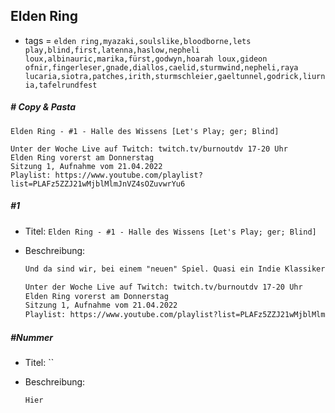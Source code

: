 ## Elden Ring

* tags = `elden ring,myazaki,soulslike,bloodborne,lets play,blind,first,latenna,haslow,nepheli loux,albinauric,marika,fürst,godwyn,hoarah loux,gideon ofnir,fingerleser,gnade,diallos,caelid,sturmwind,nepheli,raya lucaria,siotra,patches,irith,sturmschleier,gaeltunnel,godrick,liurnia,tafelrundfest`

##### # Copy & Pasta

```
Elden Ring - #1 - Halle des Wissens [Let's Play; ger; Blind]

Unter der Woche Live auf Twitch: twitch.tv/burnoutdv 17-20 Uhr
Elden Ring vorerst am Donnerstag
Sitzung 1, Aufnahme vom 21.04.2022
Playlist: https://www.youtube.com/playlist?list=PLAFz5ZZJ21wMjblMlmJnVZ4sOZuvwrYu6
```

##### #1

* Titel: `Elden Ring - #1 - Halle des Wissens [Let's Play; ger; Blind]`

* Beschreibung:

  ```markdown
  Und da sind wir, bei einem "neuen" Spiel. Quasi ein Indie Klassiker den so gut wie niemand kennt, interessanterweise sogar schon ein fortgeschrittener Teil einer Serie von der bisher kaum jemand etwas gehört hat. Vielleicht bringt diese Ausgabe endlich den Durchbruch. Auffällig ist übrigens die doch recht große Diskrepanz zwischen Veröffentlichungsdatum und Aufnahme. Eigentlich liegen Soulsborne Spiele auf dem Dienstagsslot, der ist aktuell aber gerade mit Horizon Forbidden West belegt und das könnte sich noch ein wenig hinziehen. Also jetzt am Donnerstag bzw. jeden Tag um 8. Wir sind diesmal keine komische schwarze Seele sondern stattdessen "Tarnished", die Welt die sich vor uns darstellt ergibt in der ersten Ansicht nicht besonders viel Sinn, aber ich bin mir sicher, wenn wir erst einmal ein wenig vor ran kommen, dann wird schon alles ein wenig klarer. Ich weiß übrigens nicht so recht was mich dazu bewogen hat eine Geschicklichkeitsklasse zu spielen.
  
  Unter der Woche Live auf Twitch: twitch.tv/burnoutdv 17-20 Uhr
  Elden Ring vorerst am Donnerstag
  Sitzung 1, Aufnahme vom 21.04.2022
  Playlist: https://www.youtube.com/playlist?list=PLAFz5ZZJ21wMjblMlmJnVZ4sOZuvwrYu6
  ```

##### #Nummer

* Titel: ``

* Beschreibung:

  ```markdown
  Hier
  ```
